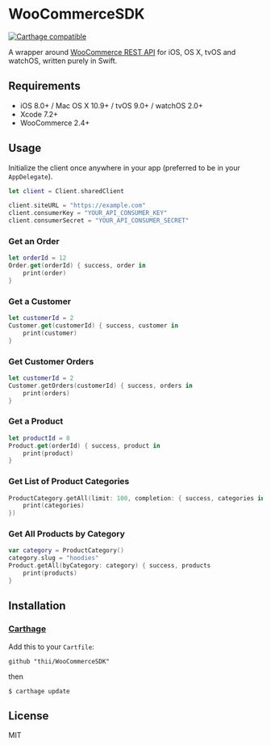 # WooCommerceSDK
[![Carthage compatible](https://img.shields.io/badge/Carthage-compatible-4BC51D.svg?style=flat)](https://github.com/Carthage/Carthage)

A wrapper around [WooCommerce REST API](http://woothemes.github.io/woocommerce-rest-api-docs/) for iOS, OS X, tvOS and watchOS, written purely in Swift.

## Requirements
- iOS 8.0+ / Mac OS X 10.9+ / tvOS 9.0+ / watchOS 2.0+
- Xcode 7.2+
- WooCommerce 2.4+

## Usage
Initialize the client once anywhere in your app (preferred to be in your `AppDelegate`).

```swift
let client = Client.sharedClient

client.siteURL = "https://example.com"
client.consumerKey = "YOUR_API_CONSUMER_KEY"
client.consumerSecret = "YOUR_API_CONSUMER_SECRET"
```

### Get an Order
```swift
let orderId = 12
Order.get(orderId) { success, order in
    print(order)
}
```

### Get a Customer
```swift
let customerId = 2
Customer.get(customerId) { success, customer in
    print(customer)
}
```

### Get Customer Orders
```swift
let customerId = 2
Customer.getOrders(customerId) { success, orders in
    print(orders)
}
```

### Get a Product
```swift
let productId = 8
Product.get(orderId) { success, product in
    print(product)
}
```

### Get List of Product Categories
```swift
ProductCategory.getAll(limit: 100, completion: { success, categories in
    print(categories)
})
```

### Get All Products by Category
```swift
var category = ProductCategory()
category.slug = "hoodies"
Product.getAll(byCategory: category) { success, products
    print(products)
}
```

## Installation
### [Carthage](https://github.com/Carthage/Carthage)
Add this to your `Cartfile`:

    github "thii/WooCommerceSDK"

then

    $ carthage update

## License
MIT
